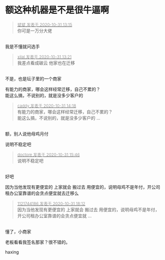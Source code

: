 # 额这种机器是不是很牛逼啊


<div class="quote"><blockquote><font size="2"><a href="https://www.hostloc.com/forum.php?mod=redirect&amp;goto=findpost&amp;pid=9380262&amp;ptid=760544" target="_blank"><font color="#999999">斌斌 发表于 2020-10-31 13:15</font></a></font><br />
你可是一万分大佬</blockquote></div><br />
我是不懂就问选手<img id="aimg_kaRiR" onclick="zoom(this, this.src, 0, 0, 0)" class="zoom" src="https://cdn.jsdelivr.net/gh/hishis/forum-master/public/images/patch.gif" onmouseover="img_onmouseoverfunc(this)" onload="thumbImg(this)" border="0" alt="" />

<div class="quote"><blockquote><font size="2"><a href="https://www.hostloc.com/forum.php?mod=redirect&amp;goto=findpost&amp;pid=9380293&amp;ptid=760544" target="_blank"><font color="#999999">xilal 发表于 2020-10-31 13:21</font></a></font><br />
我差点看成碳云 他家也在迁移</blockquote></div><br />
不是，也是坛子里的一个商家<img id="aimg_Is3dR" onclick="zoom(this, this.src, 0, 0, 0)" class="zoom" src="https://cdn.jsdelivr.net/gh/hishis/forum-master/public/images/patch.gif" onmouseover="img_onmouseoverfunc(this)" onload="thumbImg(this)" border="0" alt="" />

有能力的商家，哪会这样经常迁移，自己不累的？<br />
能这么搞，不说别的，就是没多少客户的

<div class="quote"><blockquote><font size="2"><a href="https://www.hostloc.com/forum.php?mod=redirect&amp;goto=findpost&amp;pid=9380559&amp;ptid=760544" target="_blank"><font color="#999999">caddy 发表于 2020-10-31 14:18</font></a></font><br />
有能力的商家，哪会这样经常迁移，自己不累的？<br />
能这么搞，不说别的，就是没多少客户的 ...</blockquote></div><br />
额，别人说他母鸡月付<img id="aimg_f5ge3" onclick="zoom(this, this.src, 0, 0, 0)" class="zoom" src="https://cdn.jsdelivr.net/gh/hishis/forum-master/public/images/patch.gif" onmouseover="img_onmouseoverfunc(this)" onload="thumbImg(this)" border="0" alt="" />

说明不稳定吧

<div class="quote"><blockquote><font size="2"><a href="https://www.hostloc.com/forum.php?mod=redirect&amp;goto=findpost&amp;pid=9380908&amp;ptid=760544" target="_blank"><font color="#999999">doctore 发表于 2020-10-31 15:46</font></a></font><br />
说明不稳定吧</blockquote></div><br />
好吧<img id="aimg_o9NNh" onclick="zoom(this, this.src, 0, 0, 0)" class="zoom" src="https://cdn.jsdelivr.net/gh/hishis/forum-master/public/images/patch.gif" onmouseover="img_onmouseoverfunc(this)" onload="thumbImg(this)" border="0" alt="" />

因为当他发现有更便宜的 上家就会 搬过去 用便宜的，说明母鸡不是年付，开公司租办公室靠谱的会贪点便宜就去迁移么

<div class="quote"><blockquote><font size="2"><a href="https://www.hostloc.com/forum.php?mod=redirect&amp;goto=findpost&amp;pid=9381460&amp;ptid=760544" target="_blank"><font color="#999999">1121744186 发表于 2020-10-31 18:12</font></a></font><br />
因为当他发现有更便宜的 上家就会 搬过去 用便宜的，说明母鸡不是年付，开公司租办公室靠谱的会贪点便宜就 ...</blockquote></div><br />
懂了，小商家<img id="aimg_ess55" onclick="zoom(this, this.src, 0, 0, 0)" class="zoom" src="https://cdn.jsdelivr.net/gh/hishis/forum-master/public/images/patch.gif" onmouseover="img_onmouseoverfunc(this)" onload="thumbImg(this)" border="0" alt="" />

老板看看我签名那家？很不错的。

haxing
